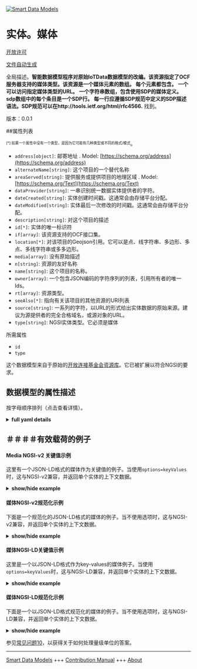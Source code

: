 <!-- 10-Header -->  
[![Smart Data Models](https://smartdatamodels.org/wp-content/uploads/2022/01/SmartDataModels_logo.png "Logo")](https://smartdatamodels.org)  
实体。媒体  
=====<!-- /10-Header -->  
<!-- 15-License -->  
[开放许可](https://github.com/smart-data-models//dataModel.OCF/blob/master/Media/LICENSE.md)  
[文件自动生成](https://docs.google.com/presentation/d/e/2PACX-1vTs-Ng5dIAwkg91oTTUdt8ua7woBXhPnwavZ0FxgR8BsAI_Ek3C5q97Nd94HS8KhP-r_quD4H0fgyt3/pub?start=false&loop=false&delayms=3000#slide=id.gb715ace035_0_60)  
<!-- /15-License -->  
<!-- 20-Description -->  
全局描述。**智能数据模型程序对原始IoTData数据模型的改编。该资源指定了OCF服务器支持的媒体类型。该资源是一个媒体元素的数组。  每个元素都包含。     一个可以访问指定媒体类型的URL。     一个字符串数组，包含使用SDP的媒体定义。     sdp数组中的每个条目是一个SDP行。     每一行应遵循SDP规范中定义的SDP描述语法。SDP规范可以在http://tools.ietf.org/html/rfc4566.** 找到。  
版本：0.0.1  
<!-- /20-Description -->  
<!-- 30-PropertiesList -->  

##属性列表  

<sup><sub>[*] 如果一个属性中没有一个类型，是因为它可能有几种类型或不同的格式/模式</sub></sup>。  
- `address[object]`: 邮寄地址  . Model: [https://schema.org/address](https://schema.org/address)- `alternateName[string]`: 这个项目的一个替代名称  - `areaServed[string]`: 提供服务或提供项目的地理区域  . Model: [https://schema.org/Text](https://schema.org/Text)- `dataProvider[string]`: 一串识别统一数据实体提供者的字符。  - `dateCreated[string]`: 实体创建时间戳。这通常会由存储平台分配。  - `dateModified[string]`: 实体最后一次修改的时间戳。这通常会由存储平台分配。  - `description[string]`: 对这个项目的描述  - `id[*]`: 实体的唯一标识符  - `if[array]`: 该资源支持的OCF接口集。  - `location[*]`: 对该项目的Geojson引用。它可以是点、线字符串、多边形、多点、多线字符串或多多边形。  - `media[array]`: 没有原始描述  - `n[string]`: 资源的友好名称  - `name[string]`: 这个项目的名称。  - `owner[array]`: 一个包含JSON编码的字符序列的列表，引用所有者的唯一Ids。  - `rt[array]`: 资源类型。  - `seeAlso[*]`: 指向有关该项目的其他资源的URI列表  - `source[string]`: 一系列的字符，以URL的形式给出实体数据的原始来源。建议为源提供者的完全合格域名，或源对象的URL。  - `type[string]`: NGSI实体类型。它必须是媒体  <!-- /30-PropertiesList -->  
<!-- 35-RequiredProperties -->  
所需属性  
- `id`  - `type`  <!-- /35-RequiredProperties -->  
<!-- 40-RequiredProperties -->  
这个数据模型来自于原始的[开放连接基金会资源库](https://github.com/openconnectivityfoundation/IoTDataModels)。它已被扩展以符合NGSI的要求。  
<!-- /40-RequiredProperties -->  
<!-- 50-DataModelHeader -->  
## 数据模型的属性描述  
按字母顺序排列（点击查看详情）。  
<!-- /50-DataModelHeader -->  
<!-- 60-ModelYaml -->  
<details><summary><strong>full yaml details</strong></summary>    
```yaml  
Media:    
  description: 'Smart Data Models Program adaptation of the original IoTData data Models. This Resource specifies the media types that an OCF Server supports. The resource is an array of media elements.  Each element contains:     A URL at which the specified media type can be accessed.     A string array containing the definition of the media using SDP.     Each entry in the sdp array is an SDP line.     Each line shall follow the SDP description syntax as defined in the SDP specification. The SDP specification can be found at http://tools.ietf.org/html/rfc4566.'    
  properties:    
    address:    
      description: 'The mailing address'    
      properties:    
        addressCountry:    
          description: 'Property. The country. For example, Spain. Model:''https://schema.org/addressCountry'''    
          type: string    
        addressLocality:    
          description: 'Property. The locality in which the street address is, and which is in the region. Model:''https://schema.org/addressLocality'''    
          type: string    
        addressRegion:    
          description: 'Property. The region in which the locality is, and which is in the country. Model:''https://schema.org/addressRegion'''    
          type: string    
        postOfficeBoxNumber:    
          description: 'Property. The post office box number for PO box addresses. For example, 03578. Model:''https://schema.org/postOfficeBoxNumber'''    
          type: string    
        postalCode:    
          description: 'Property. The postal code. For example, 24004. Model:''https://schema.org/https://schema.org/postalCode'''    
          type: string    
        streetAddress:    
          description: 'Property. The street address. Model:''https://schema.org/streetAddress'''    
          type: string    
      type: object    
      x-ngsi:    
        model: https://schema.org/address    
        type: Property    
    alternateName:    
      description: 'An alternative name for this item'    
      type: string    
      x-ngsi:    
        type: Property    
    areaServed:    
      description: 'The geographic area where a service or offered item is provided'    
      type: string    
      x-ngsi:    
        model: https://schema.org/Text    
        type: Property    
    dataProvider:    
      description: 'A sequence of characters identifying the provider of the harmonised data entity.'    
      type: string    
      x-ngsi:    
        type: Property    
    dateCreated:    
      description: 'Entity creation timestamp. This will usually be allocated by the storage platform.'    
      format: date-time    
      type: string    
      x-ngsi:    
        type: Property    
    dateModified:    
      description: 'Timestamp of the last modification of the entity. This will usually be allocated by the storage platform.'    
      format: date-time    
      type: string    
      x-ngsi:    
        type: Property    
    description:    
      description: 'A description of this item'    
      type: string    
      x-ngsi:    
        type: Property    
    id:    
      anyOf: &media_-_properties_-_owner_-_items_-_anyof    
        - description: 'Property. Identifier format of any NGSI entity'    
          maxLength: 256    
          minLength: 1    
          pattern: ^[\w\-\.\{\}\$\+\*\[\]`|~^@!,:\\]+$    
          type: string    
        - description: 'Property. Identifier format of any NGSI entity'    
          format: uri    
          type: string    
      description: 'Unique identifier of the entity'    
      x-ngsi:    
        type: Property    
    if:    
      description: 'The OCF Interface set supported by this Resource.'    
      items:    
        enum:    
          - oic.if.a    
          - oic.if.s    
          - oic.if.baseline    
        type: string    
      minItems: 2    
      readOnly: true    
      type: array    
      uniqueItems: true    
      x-ngsi:    
        type: Property    
    location:    
      description: 'Geojson reference to the item. It can be Point, LineString, Polygon, MultiPoint, MultiLineString or MultiPolygon'    
      oneOf:    
        - description: 'Geoproperty. Geojson reference to the item. Point'    
          properties:    
            bbox:    
              items:    
                type: number    
              minItems: 4    
              type: array    
            coordinates:    
              items:    
                type: number    
              minItems: 2    
              type: array    
            type:    
              enum:    
                - Point    
              type: string    
          required:    
            - type    
            - coordinates    
          title: 'GeoJSON Point'    
          type: object    
        - description: 'Geoproperty. Geojson reference to the item. LineString'    
          properties:    
            bbox:    
              items:    
                type: number    
              minItems: 4    
              type: array    
            coordinates:    
              items:    
                items:    
                  type: number    
                minItems: 2    
                type: array    
              minItems: 2    
              type: array    
            type:    
              enum:    
                - LineString    
              type: string    
          required:    
            - type    
            - coordinates    
          title: 'GeoJSON LineString'    
          type: object    
        - description: 'Geoproperty. Geojson reference to the item. Polygon'    
          properties:    
            bbox:    
              items:    
                type: number    
              minItems: 4    
              type: array    
            coordinates:    
              items:    
                items:    
                  items:    
                    type: number    
                  minItems: 2    
                  type: array    
                minItems: 4    
                type: array    
              type: array    
            type:    
              enum:    
                - Polygon    
              type: string    
          required:    
            - type    
            - coordinates    
          title: 'GeoJSON Polygon'    
          type: object    
        - description: 'Geoproperty. Geojson reference to the item. MultiPoint'    
          properties:    
            bbox:    
              items:    
                type: number    
              minItems: 4    
              type: array    
            coordinates:    
              items:    
                items:    
                  type: number    
                minItems: 2    
                type: array    
              type: array    
            type:    
              enum:    
                - MultiPoint    
              type: string    
          required:    
            - type    
            - coordinates    
          title: 'GeoJSON MultiPoint'    
          type: object    
        - description: 'Geoproperty. Geojson reference to the item. MultiLineString'    
          properties:    
            bbox:    
              items:    
                type: number    
              minItems: 4    
              type: array    
            coordinates:    
              items:    
                items:    
                  items:    
                    type: number    
                  minItems: 2    
                  type: array    
                minItems: 2    
                type: array    
              type: array    
            type:    
              enum:    
                - MultiLineString    
              type: string    
          required:    
            - type    
            - coordinates    
          title: 'GeoJSON MultiLineString'    
          type: object    
        - description: 'Geoproperty. Geojson reference to the item. MultiLineString'    
          properties:    
            bbox:    
              items:    
                type: number    
              minItems: 4    
              type: array    
            coordinates:    
              items:    
                items:    
                  items:    
                    items:    
                      type: number    
                    minItems: 2    
                    type: array    
                  minItems: 4    
                  type: array    
                type: array    
              type: array    
            type:    
              enum:    
                - MultiPolygon    
              type: string    
          required:    
            - type    
            - coordinates    
          title: 'GeoJSON MultiPolygon'    
          type: object    
      x-ngsi:    
        type: Geoproperty    
    media:    
      description: 'No original description was available'    
      items:    
        properties:    
          sdp:    
            description: 'The array of strings, one per SDP line.'    
            items:    
              description: 'SDP media or attribute line'    
              type: string    
            type: array    
          url:    
            description: 'The url for the media instance.'    
            type: string    
        type: object    
      type: array    
      x-ngsi:    
        type: Property    
    n:    
      description: 'Friendly name of the Resource'    
      maxLength: 64    
      readOnly: true    
      type: string    
      x-ngsi:    
        type: Property    
    name:    
      description: 'The name of this item.'    
      type: string    
      x-ngsi:    
        type: Property    
    owner:    
      description: 'A List containing a JSON encoded sequence of characters referencing the unique Ids of the owner(s)'    
      items:    
        anyOf: *media_-_properties_-_owner_-_items_-_anyof    
        description: 'Property. Unique identifier of the entity'    
      type: array    
      x-ngsi:    
        type: Property    
    rt:    
      description: 'The Resource Type.'    
      items:    
        enum:    
          - oic.r.media    
        maxLength: 64    
        type: string    
      minItems: 1    
      readOnly: true    
      type: array    
      uniqueItems: true    
      x-ngsi:    
        type: Property    
    seeAlso:    
      description: 'list of uri pointing to additional resources about the item'    
      oneOf:    
        - items:    
            format: uri    
            type: string    
          minItems: 1    
          type: array    
        - format: uri    
          type: string    
      x-ngsi:    
        type: Property    
    source:    
      description: 'A sequence of characters giving the original source of the entity data as a URL. Recommended to be the fully qualified domain name of the source provider, or the URL to the source object.'    
      type: string    
      x-ngsi:    
        type: Property    
    type:    
      description: 'NGSI entity type. It has to be Media'    
      enum:    
        - Media    
      type: string    
      x-ngsi:    
        type: Property    
  required:    
    - id    
    - type    
  type: object    
  x-derived-from: https://github.com/OpenInterConnect/IoTDataModels/blob/master/MediaResURI.swagger.json    
  x-disclaimer: 'Redistribution and use in source and binary forms, with or without modification, are permitted  provided that the license conditions are met. Copyleft (c) 2021 Contributors to Smart Data Models Program'    
  x-license-url: https://github.com/smart-data-models/dataModel.OCF/blob/master/Media/LICENSE.md    
  x-model-schema: https://smart-data-models.github.io/dataModel.IoTDataModels/Media/schema.json    
  x-model-tags: OCF    
  x-version: 0.0.1    
```  
</details>    
<!-- /60-ModelYaml -->  
<!-- 70-MiddleNotes -->  
<!-- /70-MiddleNotes -->  
<!-- 80-Examples -->  
## ＃＃＃＃有效载荷的例子  
#### Media NGSI-v2 关键值示例  
这里有一个JSON-LD格式的媒体作为关键值的例子。当使用`options=keyValues`时，这与NGSI-v2兼容，并返回单个实体的上下文数据。  
<details><summary><strong>show/hide example</strong></summary>    
```json  
{  
  "id": "urn:ngsi-ld:Media:id:KDPQ:83036391",  
  "dateCreated": "1997-01-03T03:13:22Z",  
  "dateModified": "2000-02-09T21:59:03Z",  
  "source": "Especially according myself office place. Test case expert forget.",  
  "name": "East product share fact school. Sound bad police most college among.",  
  "alternateName": "Media trade today plant. Art fly but price production. Stand here power wonder its keep.",  
  "description": "Wide skin maybe western especially look live. Value agency blood current. Since affect star miss general election.",  
  "dataProvider": "Painting cup half tend identify student mission world. Interesting easy anyone operation how sound.",  
  "owner": [  
    "urn:ngsi-ld:Media:items:LNSZ:90498442",  
    "urn:ngsi-ld:Media:items:FKOX:99131384"  
  ],  
  "seeAlso": [  
    "urn:ngsi-ld:Media:items:XRQW:77854149",  
    "urn:ngsi-ld:Media:items:WYHM:27291806"  
  ],  
  "location": {  
    "type": "Point",  
    "coordinates": [  
      -59.32886,  
      108.974994  
    ]  
  },  
  "address": {  
    "streetAddress": "Cut arm act home short. Not under bill executive morning home rate.",  
    "addressLocality": "Change popular last arrive to issue soldier. Blood city fine old nothing. Back memory father be reach get focus.",  
    "addressRegion": "Help large hear look end live world fact. Certainly senior fall go tell general heavy. Back fund shake their environment.",  
    "addressCountry": "Pull kind personal Congress score. Should east capital address fast realize sort. Perform impact player truth stay senior.",  
    "postalCode": "Treat recognize where cover watch. Interest bring assume agree health. Marriage specific claim movie sing.",  
    "postOfficeBoxNumber": "Light personal benefit person environmental."  
  },  
  "areaServed": "Answer wife call may under. Anything inside write. Tough however study know coach industry tree in. But town parent."  
}  
```  
</details>  
#### 媒体NGSI-v2规范化示例  
下面是一个规范化的JSON-LD格式的媒体的例子。当不使用选项时，这与NGSI-v2兼容，并返回单个实体的上下文数据。  
<details><summary><strong>show/hide example</strong></summary>    
```json  
{  
  "id": {  
    "type": "string",  
    "value": "urn:ngsi-ld:Media:id:KDPQ:83036391"  
  },  
  "dateCreated": {  
    "format": "date-time",  
    "type": "string",  
    "value": "1997-01-03T03:13:22Z"  
  },  
  "dateModified": {  
    "format": "date-time",  
    "type": "string",  
    "value": "2000-02-09T21:59:03Z"  
  },  
  "source": {  
    "type": "string",  
    "value": "Especially according myself office place. Test case expert forget."  
  },  
  "name": {  
    "type": "string",  
    "value": "East product share fact school. Sound bad police most college among."  
  },  
  "alternateName": {  
    "type": "string",  
    "value": "Media trade today plant. Art fly but price production. Stand here power wonder its keep."  
  },  
  "description": {  
    "type": "string",  
    "value": "Wide skin maybe western especially look live. Value agency blood current. Since affect star miss general election."  
  },  
  "dataProvider": {  
    "type": "string",  
    "value": "Painting cup half tend identify student mission world. Interesting easy anyone operation how sound."  
  },  
  "owner": {  
    "type": "array",  
    "value": [  
      "urn:ngsi-ld:Media:items:LNSZ:90498442",  
      "urn:ngsi-ld:Media:items:FKOX:99131384"  
    ]  
  },  
  "seeAlso": {  
    "type": "array",  
    "value": [  
      "urn:ngsi-ld:Media:items:XRQW:77854149",  
      "urn:ngsi-ld:Media:items:WYHM:27291806"  
    ]  
  },  
  "location": {  
    "type": "object",  
    "value": {  
      "type": "Point",  
      "coordinates": [  
        -59.32886,  
        108.974994  
      ]  
    }  
  },  
  "address": {  
    "type": "object",  
    "value": {  
      "streetAddress": "Cut arm act home short. Not under bill executive morning home rate.",  
      "addressLocality": "Change popular last arrive to issue soldier. Blood city fine old nothing. Back memory father be reach get focus.",  
      "addressRegion": "Help large hear look end live world fact. Certainly senior fall go tell general heavy. Back fund shake their environment.",  
      "addressCountry": "Pull kind personal Congress score. Should east capital address fast realize sort. Perform impact player truth stay senior.",  
      "postalCode": "Treat recognize where cover watch. Interest bring assume agree health. Marriage specific claim movie sing.",  
      "postOfficeBoxNumber": "Light personal benefit person environmental."  
    }  
  },  
  "areaServed": {  
    "type": "string",  
    "value": "Answer wife call may under. Anything inside write. Tough however study know coach industry tree in. But town parent."  
  }  
}  
```  
</details>  
#### 媒体NGSI-LD关键值示例  
这里是一个以JSON-LD格式作为key-values的媒体例子。当使用`options=keyValues`时，这与NGSI-LD兼容，并返回单个实体的上下文数据。  
<details><summary><strong>show/hide example</strong></summary>    
```json  
{  
    "id": "urn:ngsi-ld:Media:id:KDPQ:83036391",  
    "dateCreated": "1997-01-03T03:13:22Z",  
    "dateModified": "2000-02-09T21:59:03Z",  
    "source": "Especially according myself office place. Test case expert forget.",  
    "name": "East product share fact school. Sound bad police most college among.",  
    "alternateName": "Media trade today plant. Art fly but price production. Stand here power wonder its keep.",  
    "description": "Wide skin maybe western especially look live. Value agency blood current. Since affect star miss general election.",  
    "dataProvider": "Painting cup half tend identify student mission world. Interesting easy anyone operation how sound.",  
    "owner": [  
        "urn:ngsi-ld:Media:items:LNSZ:90498442",  
        "urn:ngsi-ld:Media:items:FKOX:99131384"  
    ],  
    "seeAlso": [  
        "urn:ngsi-ld:Media:items:XRQW:77854149",  
        "urn:ngsi-ld:Media:items:WYHM:27291806"  
    ],  
    "location": {  
        "type": "Point",  
        "coordinates": [  
            -59.32886,  
            108.974994  
        ]  
    },  
    "address": {  
        "streetAddress": "Cut arm act home short. Not under bill executive morning home rate.",  
        "addressLocality": "Change popular last arrive to issue soldier. Blood city fine old nothing. Back memory father be reach get focus.",  
        "addressRegion": "Help large hear look end live world fact. Certainly senior fall go tell general heavy. Back fund shake their environment.",  
        "addressCountry": "Pull kind personal Congress score. Should east capital address fast realize sort. Perform impact player truth stay senior.",  
        "postalCode": "Treat recognize where cover watch. Interest bring assume agree health. Marriage specific claim movie sing.",  
        "postOfficeBoxNumber": "Light personal benefit person environmental."  
    },  
    "areaServed": "Answer wife call may under. Anything inside write. Tough however study know coach industry tree in. But town parent.",  
    "@context": [  
        "https://smartdatamodels.org/context.jsonld",  
        "https://raw.githubusercontent.com/smart-data-models/dataModel.OCF/master/context.jsonld"  
    ]  
}  
```  
</details>  
#### 媒体NGSI-LD规范化示例  
下面是一个以JSON-LD格式规范化的媒体的例子。当不使用选项时，这与NGSI-LD兼容，并返回单个实体的上下文数据。  
<details><summary><strong>show/hide example</strong></summary>    
```json  
{  
    "id": "urn:ngsi-ld:Media:id:JBFJ:85590267",  
    "dateCreated": {  
        "type": "Property",  
        "value": {  
            "@type": "DateTime",  
            "@value": "1999-11-01T04:37:28Z"  
        }  
    },  
    "dateModified": {  
        "type": "Property",  
        "value": {  
            "@type": "DateTime",  
            "@value": "2014-02-07T07:07:30Z"  
        }  
    },  
    "source": {  
        "type": "Property",  
        "value": "Today dark project still. Cell some together because."  
    },  
    "name": {  
        "type": "Property",  
        "value": "Create anyone close."  
    },  
    "alternateName": {  
        "type": "Property",  
        "value": "Offer fish pick news chance reflect long. Role exist method daughter. Run one beautiful method hospital find know young."  
    },  
    "description": {  
        "type": "Property",  
        "value": "Sing firm try how finish day. Will letter staff middle. Here prevent your major mother activity discussion instead."  
    },  
    "dataProvider": {  
        "type": "Property",  
        "value": "Family never possible why scientist."  
    },  
    "owner": {  
        "type": "Property",  
        "value": [  
            "urn:ngsi-ld:Media:items:JUEF:68145877",  
            "urn:ngsi-ld:Media:items:SUAX:54574771"  
        ]  
    },  
    "seeAlso": {  
        "type": "Property",  
        "value": [  
            "urn:ngsi-ld:Media:items:QFXF:74085416"  
        ]  
    },  
    "location": {  
        "type": "Property",  
        "value": {  
            "type": "Point",  
            "coordinates": [  
                11.0430135,  
                -64.961196  
            ]  
        }  
    },  
    "address": {  
        "type": "Property",  
        "value": {  
            "streetAddress": "Hot reduce life national final. Administration citizen determine machine movement dog.",  
            "addressLocality": "Serve occur wife option life stand. My which realize focus. House coach stuff issue point foreign exist. Could girl bad bed yard debate.",  
            "addressRegion": "Particular north she itself debate. Behind go true. Successful young space.",  
            "addressCountry": "Oil door game church service.",  
            "postalCode": "Own room risk also. Someone wife mouth magazine. Major administration believe north where religious hotel sell.",  
            "postOfficeBoxNumber": "Draw field appear toward. Republican computer science explain while. Pretty party baby professor list contain here."  
        }  
    },  
    "areaServed": {  
        "type": "Property",  
        "value": "Dream wall seem million. At health player provide test."  
    },  
    "@context": [  
        "https://smartdatamodels.org/context.jsonld",  
        "https://raw.githubusercontent.com/smart-data-models/dataModel.OCF/master/context.jsonld"  
    ]  
}  
```  
</details><!-- /80-Examples -->  
<!-- 90-FooterNotes -->  
<!-- /90-FooterNotes -->  
<!-- 95-Units -->  
参见[常见问题10](https://smartdatamodels.org/index.php/faqs/)，以获得关于如何处理量级单位的答案。  
<!-- /95-Units -->  
<!-- 97-LastFooter -->  
---  
[Smart Data Models](https://smartdatamodels.org) +++ [Contribution Manual](https://bit.ly/contribution_manual) +++ [About](https://bit.ly/Introduction_SDM)<!-- /97-LastFooter -->  
